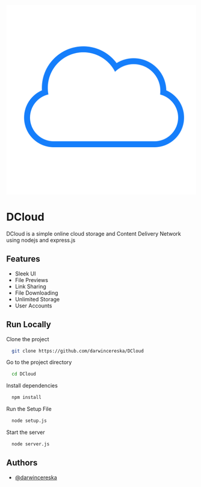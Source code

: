 
![Logo](public/cloud.png)



# DCloud

DCloud is a simple online cloud storage and Content Delivery Network using nodejs and express.js


## Features

- Sleek UI
- File Previews
- Link Sharing
- File Downloading
- Unlimited Storage
- User Accounts


## Run Locally

Clone the project

```bash
  git clone https://github.com/darwincereska/DCloud
```

Go to the project directory

```bash
  cd DCloud
```

Install dependencies

```bash
  npm install
```
Run the Setup File

```bash
  node setup.js
```

Start the server

```bash
  node server.js
```


## Authors

- [@darwincereska](https://www.github.com/darwincereska)

